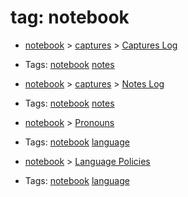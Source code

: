 
# tag: notebook

 * [notebook](../content/notebook.md) > [captures](../content/notebook/captures.md) >  [Captures Log](../content/notebook/captures/photolog.md)

  * Tags:  <a class="tag" href="#!tags/notebook.md">notebook</a>  <a class="tag" href="#!tags/notes.md">notes</a>
 * [notebook](../content/notebook.md) > [captures](../content/notebook/captures.md) >  [Notes Log](../content/notebook/captures/log.md)

  * Tags:  <a class="tag" href="#!tags/notebook.md">notebook</a>  <a class="tag" href="#!tags/notes.md">notes</a>
 * [notebook](../content/notebook.md) >  [Pronouns](../content/notebook/pronouns.md)

  * Tags:  <a class="tag" href="#!tags/notebook.md">notebook</a>  <a class="tag" href="#!tags/language.md">language</a>
 * [notebook](../content/notebook.md) >  [Language Policies](../content/notebook/language_policies.md)

  * Tags:  <a class="tag" href="#!tags/notebook.md">notebook</a>  <a class="tag" href="#!tags/language.md">language</a>